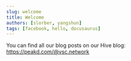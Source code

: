 ```yaml
---
slug: welcome
title: Welcome
authors: [slorber, yangshun]
tags: [facebook, hello, docusaurus]
---
```


You can find all our blog posts on our Hive blog: https://peakd.com/@vsc.network